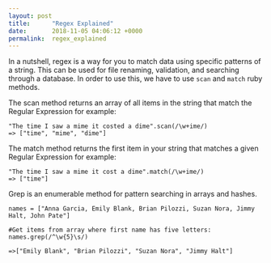 ```yaml
---
layout: post
title:      "Regex Explained"
date:       2018-11-05 04:06:12 +0000
permalink:  regex_explained
---
```



In a nutshell, regex is a way for you to match data using specific patterns of a string. This can be used for file renaming, validation, and searching through a database. In order to use this, we have to use `scan` and `match` ruby methods. 


The scan method returns an array of all items in the string that match the Regular Expression for example:
```
"The time I saw a mime it costed a dime".scan(/\w+ime/)
=> ["time", "mime", "dime"]
```


The match method returns the first item in your string that matches a given Regular Expression for example:
```
"The time I saw a mime it cost a dime".match(/\w+ime/)
=> ["time"]
```


Grep is an enumerable method for pattern searching in arrays and hashes.

```
names = ["Anna Garcia, Emily Blank, Brian Pilozzi, Suzan Nora, Jimmy Halt, John Pate"]

#Get items from array where first name has five letters:
names.grep(/^\w{5}\s/)

=>["Emily Blank", "Brian Pilozzi", "Suzan Nora", "Jimmy Halt"]
```

